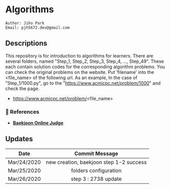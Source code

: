 # Algorithms
````
Author: Jiho Park
Email: pjh5672.dev@gmail.com
````


## Descriptions
This repository is for introduction to algorithms for learners. There are several folders, named "Step_1, Step_2, Step_3, Step_4, ..., Step_49". These each contain solution codes for the corresponding algorithm problems. You can check the original problems on the website. Put 'filename' into the <file_name> of the following url. As an example, In the case of "Step_1/1000.py", go to the "https://www.acmicpc.net/problem/1000" and check the page.    
- https://www.acmicpc.net/problem/<file_name>  

### :memo: References
- **[Baekjoon Online Judge](https://www.acmicpc.net)**     


## Updates
| Date | Commit Message |
|:----:|:----:|
| Mar/24/2020 | new creation, baekjoon step 1-2 success |
| Mar/25/2020 | folders configuration |
| Mar/26/2020 | step 3 : 2738 update |
